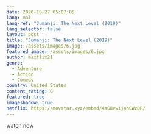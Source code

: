 ```yaml
---
date: 2020-10-27 05:07:05
lang: mal
lang-ref: "Jumanji: The Next Level (2019)"
lang_selector: false
layout: post
title: "Jumanji: The Next Level (2019)"
image: /assets/images/6.jpg
featured_image: /assets/images/6.jpg
author: maxflix21
genre:
  - Adventure
  - Action
  - Comedy
country: United States
content_rating: G
featured: true
imageshadow: true
netflix: https://movstar.xyz/embed/4aG8vwij4hCWzDP/
---
```

watch now